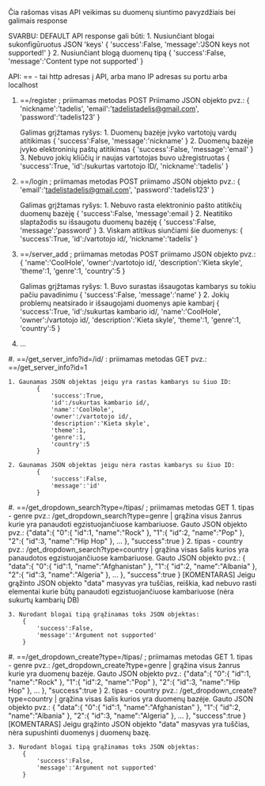 Čia rašomas visas API veikimas su duomenų siuntimo pavyzdžiais bei galimais response

SVARBU:
    DEFAULT API response gali būti:
        1. Nusiunčiant blogai sukonfigūruotus JSON 'keys'
            {
                'success':False,
                'message':'JSON keys not supported!'
            }
        2. Nusiunčiant blogą duomenų tipą
            {
                'success':False,
                'message':'Content type not supported'
            }
        

API:
== - tai http adresas į API, arba mano IP adresas su portu arba localhost
1. ==/register ; priimamas metodas POST
    Priimamo JSON objekto pvz.:
        {
            'nickname':'tadelis',
            'email':'tadelistadelis@gmail.com',
            'password':'tadelis123'
        }

    Galimas grįžtamas ryšys:
        1. Duomenų bazėje įvyko vartotojų vardų atitikimas
            {
                'success':False,
                'message':'nickname'
            }
        2. Duomenų bazėje įvyko elektroninių paštų atitikimas
            {
                'success':False,
                'message':'email'
            }
        3. Nebuvo jokių kliūčių ir naujas vartotojas buvo užregistruotas
            {
                'success':True,
                'id':/sukurtas vartotojo ID/,
                'nickname':'tadelis'
            }

2. ==/login ; priimamas metodas POST
    priimamo JSON objekto pvz.:
        {
            'email':'tadelistadelis@gmail.com',
            'password':'tadelis123'
        }

    Galimas grįžtamas ryšys:
        1. Nebuvo rasta elektroninio pašto atitikčių duomenų bazėję
            {
                'success':False,
                'message':email
            }
        2. Neatitiko slaptažodis su išsaugotu duomenų bazėję
            {
                'success':False,
                'message':'password'
            }
        3. Viskam atitikus siunčiami šie duomenys:
            {
                'success':True,
                'id':/vartotojo id/,
                'nickname':'tadelis'
            }

3. ==/server_add ; priimamas metodas POST
    priimamo JSON objekto pvz.:
        {
            'name':'CoolHole',
            'owner':/vartotojo id/,
            'description':'Kieta skyle',
            'theme':1,
            'genre':1,
            'country':5
        }

    Galimas grįžtamas ryšys:
        1. Buvo surastas išsaugotas kambarys su tokiu pačiu pavadinimu
            {
                'success':False,
                'message':'name'
            }
        2. Jokių problemų neatsirado ir išsaugojami duomenys apie kambarį
            {
                'success':True, 
                'id':/sukurtas kambario id/, 
                'name':'CoolHole', 
                'owner':/vartotojo id/,
                'description':'Kieta skyle', 
                'theme':1, 
                'genre':1, 
                'country':5
            }

4. ...

#. ==/get_server_info?id=/id/ : priimamas metodas GET
    pvz.: ==/get_server_info?id=1
    
    1. Gaunamas JSON objektas jeigu yra rastas kambarys su šiuo ID:
            {
                'success':True, 
                'id':/sukurtas kambario id/, 
                'name':'CoolHole', 
                'owner':/vartotojo id/,
                'description':'Kieta skyle', 
                'theme':1, 
                'genre':1, 
                'country':5
            }
    
    2. Gaunamas JSON objektas jeigu nėra rastas kambarys su šiuo ID:
            {
                'success':False, 
                'message':'id'
            }

#. ==/get_dropdown_search?type=/tipas/ ; priimamas metodas GET
    1. tipas - genre pvz.: /get_dropdown_search?type=genre | grąžina visus žanrus kurie yra panaudoti egzistuojančiuose kambariuose.
        Gauto JSON objekto pvz.:
            {"data":{
                "0":{
                    "id":1,
                    "name":"Rock"
                    },
                "1":{
                    "id":2,
                    "name":"Pop"
                    },
                "2":{
                    "id":3,
                    "name":"Hip Hop"
                    },
                    ...
                },
            "success":true
            }
    2. tipas - country pvz.: /get_dropdown_search?type=country | grąžina visas šalis kurios yra panaudotos egzistuojančiuose kambariuose.
        Gauto JSON objekto pvz.:
            {
            "data":{
                "0":{
                    "id":1,
                    "name":"Afghanistan"
                    },
                "1":{
                    "id":2,
                    "name":"Albania"
                    },
                "2":{
                    "id":3,
                    "name":"Algeria"
                    },
                    ...
                },
            "success":true
            }
    [KOMENTARAS] Jeigu grąžinto JSON objekto "data" masyvas yra tuščias, reiškia, kad nebuvo rasti elementai kurie būtų panaudoti egzistuojančiuose kambariuose (nėra sukurtų kambarių DB)

    3. Nurodant blogai tipą grąžinamas toks JSON objektas:
        {
            'success':False, 
            'message':'Argument not supported'
        }

#. ==/get_dropdown_create?type=/tipas/ ; priimamas metodas GET
    1. tipas - genre pvz.: /get_dropdown_create?type=genre | grąžina visus žanrus kurie yra duomenų bazėje.
        Gauto JSON objekto pvz.:
            {"data":{
                "0":{
                    "id":1,
                    "name":"Rock"
                    },
                "1":{
                    "id":2,
                    "name":"Pop"
                    },
                "2":{
                    "id":3,
                    "name":"Hip Hop"
                    },
                    ...
                },
            "success":true
            }
    2. tipas - country pvz.: /get_dropdown_create?type=country | grąžina visas šalis kurios yra duomenų bazėje.
        Gauto JSON objekto pvz.:
            {
            "data":{
                "0":{
                    "id":1,
                    "name":"Afghanistan"
                    },
                "1":{
                    "id":2,
                    "name":"Albania"
                    },
                "2":{
                    "id":3,
                    "name":"Algeria"
                    },
                    ...
                },
            "success":true
            }
    [KOMENTARAS] Jeigu grąžinto JSON objekto "data" masyvas yra tuščias, nėra supushinti duomenys į duomenų bazę.

    3. Nurodant blogai tipą grąžinamas toks JSON objektas:
        {
            'success':False, 
            'message':'Argument not supported'
        }